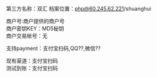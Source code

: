 第三方名称：双汇
档案位置：php@60.245.62.221/shuanghui
 
商户号:商户提供的商户号  
商户密钥KEY：MD5秘钥  
商户交易帐号：无  
 
支持payment：支付宝扫码,QQ??,微信?? 
  
现有渠道：支付宝扫码  
测试到账：支付宝扫码 